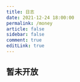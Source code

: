 ```yaml
---
title: 日志
date: 2021-12-24 18:00:00
permalink: /money
article: false
sidebar: false
comment: true
editLink: true
---
```






## 暂未开放